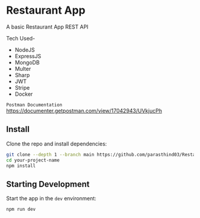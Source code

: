 # Restaurant App

A basic Restaurant App REST API

Tech Used-
- NodeJS
- ExpressJS
- MongoDB
- Multer
- Sharp
- JWT
- Stripe
- Docker

`Postman Documentation` <br> 
https://documenter.getpostman.com/view/17042943/UVkjucPh

## Install

Clone the repo and install dependencies:

```bash
git clone --depth 1 --branch main https://github.com/parasthind03/Restaurant-API.git your-project-name
cd your-project-name
npm install
```

## Starting Development

Start the app in the `dev` environment:

```bash
npm run dev
```
